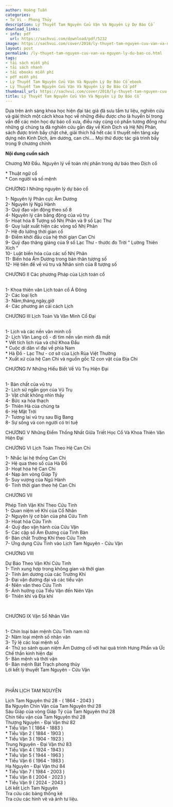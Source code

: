 ```yaml
---
author: Hoàng Tuấn
categories:
- Tử Vi - Phong Thủy
description: Lý Thuyết Tam Nguyên Cửu Vận Và Nguyên Lý Dự Báo Cổ
download_links:
- info: pdf
  url: https://sachvui.com/download/pdf/5232
image: https://sachvui.com/cover/2018/ly-thuyet-tam-nguyen-cuu-van-va-nguyen-ly-du-bao-co.jpg
layout: post
permalink: /ly-thuyet-tam-nguyen-cuu-van-va-nguyen-ly-du-bao-co.html
tags:
- tải sách miễn phí
- tải sách nhanh
- tải ebooks miễn phí
- pdf miễn phí
- Lý Thuyết Tam Nguyên Cửu Vận Và Nguyên Lý Dự Báo Cổ ebook
- Lý Thuyết Tam Nguyên Cửu Vận Và Nguyên Lý Dự Báo Cổ pdf
thumbnail_url: https://sachvui.com/cover/2018/ly-thuyet-tam-nguyen-cuu-van-va-nguyen-ly-du-bao-co.jpg
title: Lý Thuyết Tam Nguyên Cửu Vận Và Nguyên Lý Dự Báo Cổ
---
```


 <div class="item-desc text-justify"> <p>Dựa trên ánh sáng khoa học hiện đại tác giả đã sưu tầm tư liệu, nghiên cứu và giải thích một cách khoa học về những điều được cho là huyền bí trong vấn đề các môn học dự báo cổ xưa, điều này cũng có phần tương đồng như những gì chúng ta đã nghiên cứu gần đây về Kinh Dịch và Hệ Nhị Phân, sách được trình bầy chặt chẽ, giải thích hầ hết các lí thuyết nền tảng xây dựng nên Kinh Dịch, âm dương, can chi.... Mọi thứ được tác giả trình bầy trong 9 chương chính</p><p><strong>Nội dung cuốn sách</strong></p><p>Chương Mở Đầu. Nguyên lý về toán nhị phân trong dự báo theo Dịch cổ</p><p>* Thuật ngữ cổ<br>* Con người và số mệnh</p><p>CHƯƠNG I Những nguyên lý dự báo cổ</p><p>1- Nguyên lý Phân cực Âm Dương<br>2- Nguyên lý Ngũ Hành<br>3- Quỹ đạo vận động theo số 8<br>4- Nguyên lý cân bằng động của vũ trụ<br>5- Hoạt hóa 8 Tượng số Nhị Phân và 9 số Lạc Thư<br>6- Quy luật xuất hiện các vòng số Nhị Phân<br>7- Hệ đo lường thời gian cổ<br>8- Điểm khởi đầu của hệ thời gian Can Chi<br>9- Quỹ đạo thăng giáng của 9 số Lạc Thư - thước đo Trời " Lường Thiên Xích "<br>10- Luật biến hóa của các số Nhị Phân<br>11- Biến hóa Âm Dương trong bản thân tượng số<br>12- Hệ tiên đề về vũ trụ và Nhân sinh của 8 tượng số</p><p>CHƯƠNG II Các phương Pháp của Lịch toán cổ</p><p><br>1- Khoa thiên văn Lịch toán cổ Á Đông<br>2- Các loại lịch<br>3- Năm,tháng,ngày,giờ<br>4- Các phương án cải cách Lịch</p><p>CHƯƠNG III Lịch Toán Và Văn Minh Cổ Đại</p><p><br>1- Lịch và các nền văn minh cổ<br>2- Lịch Văn Lang cổ - đi tìm nền văn minh đã mất<br>* Vết tích lịch rùa và chữ Khoa Đẩu<br>* Cuộc di dân vĩ đại về phía Nam<br>* Hà Đồ - Lạc Thư - cơ sở của Lịch Rùa Việt Thường<br>* Xuất xứ của hệ Can Chi và nguồn gốc 12 con vật của Địa Chi</p><p>CHƯƠNG IV Những Hiểu Biết Về Vũ Trụ Hiện Đại</p><p><br>1- Bản chất của vũ trụ<br>2- Lịch sử ngắn gọn của Vũ Trụ<br>3- Vật chất không nhìn thấy<br>4- Bức xạ hóa thạch<br>5- Thiên Hà của chúng ta<br>6- Hệ Mặt Trời<br>7- Tương lai vũ trụ sau Big Bang<br>8- Sự sống và con người có trí tuệ</p><p>CHƯƠNG V Những Điểm Thống Nhất Giữa Triết Học Cổ Và Khoa Thiên Văn Hiện Đại</p><p>CHƯƠNG VI Lịch Toán Theo Hệ Can Chi</p><p>1- Nhắc lại hệ thống Can Chi<br>2- Hệ qua theo số của Hà Đồ<br>3- Hoạt hóa hệ Can Chi<br>4- Nạp âm vòng Giáp Tý<br>5- Suy vượng của Ngũ Hành<br>6- Tính thời gian theo hệ Can Chi</p><p>CHƯƠNG VII</p><p>Phép Tính Vận Khí Theo Cửu Tinh<br>1- Quan niệm về Khí của Cổ Nhân<br>2- Nguyên lý cơ bản của phá Cửu Tinh<br>3- Hoạt hóa Cửu Tinh<br>4- Quỹ đạo vận hành của Cửu Vận<br>5- Các cặp số Âm Đương của Tinh Bàn<br>6- Bản chất Trường Khí theo Cửu Tinh<br>7- Ứng dụng Cửu Tinh vào Lịch Tam Nguyên - Cửu Vận</p><p>CHƯƠNG VIII</p><p>Dự Báo Theo Vận Khí Cửu Tinh<br>1- Tình xung hợp trong không gian và thời gian<br>2- Tính âm dương của các Trường Khí<br>3- Đại vận đương đại và các tiểu vận<br>4- Niên văn theo Cửu Tinh<br>5- Ảnh hưởng của Tiểu Vận đến Niên Vận<br>6- Thiên khí và Địa khí</p><p> </p><p>CHƯƠNG IX Vận Số Nhân Văn</p><p><br>1- Chín loại bản mệnh Cửu Tinh nam nữ<br>2- Năm loại mệnh số nhân văn<br>3- Tỷ lệ các loại mệnh số<br>4- Thử so sánh quan niệm Âm Dương cổ với hai quá trình Hưng Phấn và Ức Chế thần kinh hiện đại<br>5- Bản mệnh và thời vận<br>6- Bản mệnh Bát Trạch phong thủy<br>Lời kết lý thuyết Tam Nguyên - Cửu Vận<br> </p><p><br>PHẦN LỊCH TAM NGUYÊN</p><p>Lịch Tam Nguyên thứ 28 - ( 1864 - 2043 )<br>Ba Nguyên Chín Vận của Tam Nguyên thứ 28<br>Sáu Giáp của vòng Giáp Tý của Tam Nguyên thứ 28<br>Chín tiểu vận của Tam Nguyên thứ 28<br>Thượng Nguyên - Đại Vận thứ 82<br>* Tiểu Vận 1 ( 1864 - 1883 )<br>* Tiểu Vận 2 ( 1884 - 1903 )<br>* Tiểu Vận 3 ( 1904 - 1923 )<br>Trung Nguyên - Đại Vận thứ 83<br>* Tiểu Vận 4 ( 1924 - 1943 )<br>* Tiểu Vận 5 ( 1944 - 1963 )<br>* Tiểu Vận 6 ( 1964 - 1983 )<br>Hạ Nguyên - Đại Vận thứ 84<br>* Tiểu Vận 7 ( 1984 - 2003 )<br>* Tiểu Vận 8 ( 2004 - 2023 )<br>* Tiểu Vận 9 ( 2024 - 2043 )<br>Lời kết Lịch Tam Nguyên<br>Tra cứu các bảng thống kê<br>Tra cứu các hình vẽ và ảnh tư liệu.</p> </div>